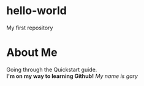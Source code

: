 # hello-world
My first repository

# About Me
Going through the Quickstart guide.
<br>
<b>I'm on my way to learning Github!</b>
<i>My name is gary</i>
